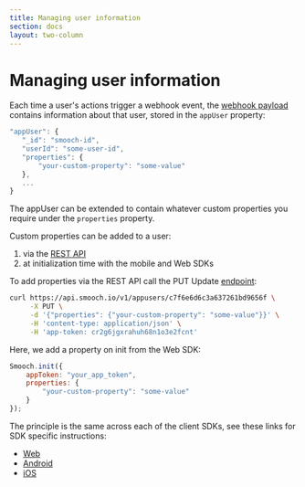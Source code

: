 ```yaml
---
title: Managing user information
section: docs
layout: two-column
---
```


# Managing user information

Each time a user's actions trigger a webhook event, the [webhook payload](http://docs.smooch.io/rest/#webhooks-payload) contains information about that user, stored in the `appUser` property:

 ```javascript
"appUser": {
    "_id": "smooch-id",
    "userId": "some-user-id",
    "properties": {
        "your-custom-property": "some-value"
    },
    ...
}
 ```

The appUser can be extended to contain whatever custom properties you require under the `properties` property.

Custom properties can be added to a user:
1. via the [REST API](http://docs.smooch.io/rest/#update)
2. at initialization time with the mobile and Web SDKs

To add properties via the REST API call the PUT Update [endpoint](http://docs.smooch.io/rest/#update):

```bash
curl https://api.smooch.io/v1/appusers/c7f6e6d6c3a637261bd9656f \
     -X PUT \
     -d '{"properties": {"your-custom-property": "some-value"}}' \
     -H 'content-type: application/json' \
     -H 'app-token: cr2g6jgxrahuh68n1o3e2fcnt'
```

Here, we add a property on init from the Web SDK:

```javascript
Smooch.init({
    appToken: "your_app_token",
    properties: {
        "your-custom-property": "some-value"
    }
});
```

The principle is the same across each of the client SDKs, see these links for SDK specific instructions:
- [Web](http://docs.smooch.io/javascript/#user-data)
- [Android](http://docs.smooch.io/android/#user-data)
- [iOS](http://docs.smooch.io/ios/#user-data)
